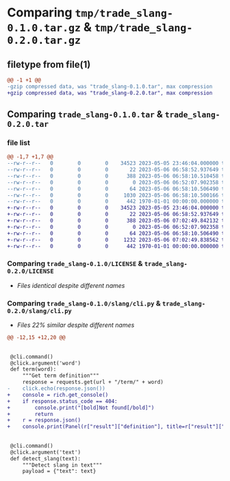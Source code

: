 # Comparing `tmp/trade_slang-0.1.0.tar.gz` & `tmp/trade_slang-0.2.0.tar.gz`

## filetype from file(1)

```diff
@@ -1 +1 @@
-gzip compressed data, was "trade_slang-0.1.0.tar", max compression
+gzip compressed data, was "trade_slang-0.2.0.tar", max compression
```

## Comparing `trade_slang-0.1.0.tar` & `trade_slang-0.2.0.tar`

### file list

```diff
@@ -1,7 +1,7 @@
--rw-r--r--   0        0        0    34523 2023-05-05 23:46:04.000000 trade_slang-0.1.0/LICENSE
--rw-r--r--   0        0        0       22 2023-05-06 06:58:52.937649 trade_slang-0.1.0/README.md
--rw-r--r--   0        0        0      388 2023-05-06 06:58:10.510458 trade_slang-0.1.0/pyproject.toml
--rw-r--r--   0        0        0        0 2023-05-06 06:52:07.902358 trade_slang-0.1.0/slang/__init__.py
--rw-r--r--   0        0        0       64 2023-05-06 06:58:10.506490 trade_slang-0.1.0/slang/__main__.py
--rw-r--r--   0        0        0     1030 2023-05-06 06:58:10.500166 trade_slang-0.1.0/slang/cli.py
--rw-r--r--   0        0        0      442 1970-01-01 00:00:00.000000 trade_slang-0.1.0/PKG-INFO
+-rw-r--r--   0        0        0    34523 2023-05-05 23:46:04.000000 trade_slang-0.2.0/LICENSE
+-rw-r--r--   0        0        0       22 2023-05-06 06:58:52.937649 trade_slang-0.2.0/README.md
+-rw-r--r--   0        0        0      388 2023-05-06 07:02:49.842132 trade_slang-0.2.0/pyproject.toml
+-rw-r--r--   0        0        0        0 2023-05-06 06:52:07.902358 trade_slang-0.2.0/slang/__init__.py
+-rw-r--r--   0        0        0       64 2023-05-06 06:58:10.506490 trade_slang-0.2.0/slang/__main__.py
+-rw-r--r--   0        0        0     1232 2023-05-06 07:02:49.838562 trade_slang-0.2.0/slang/cli.py
+-rw-r--r--   0        0        0      442 1970-01-01 00:00:00.000000 trade_slang-0.2.0/PKG-INFO
```

### Comparing `trade_slang-0.1.0/LICENSE` & `trade_slang-0.2.0/LICENSE`

 * *Files identical despite different names*

### Comparing `trade_slang-0.1.0/slang/cli.py` & `trade_slang-0.2.0/slang/cli.py`

 * *Files 22% similar despite different names*

```diff
@@ -12,15 +12,20 @@
 
 
 @cli.command()
 @click.argument('word')
 def term(word):
     """Get term definition"""
     response = requests.get(url + "/term/" + word)
-    click.echo(response.json())
+    console = rich.get_console()
+    if response.status_code == 404:
+        console.print("[bold]Not found[/bold]")
+        return
+    r = response.json()
+    console.print(Panel(r["result"]["definition"], title=r["result"]["key"]))
 
 
 @cli.command()
 @click.argument('text')
 def detect_slang(text):
     """Detect slang in text"""
     payload = {"text": text}
```

